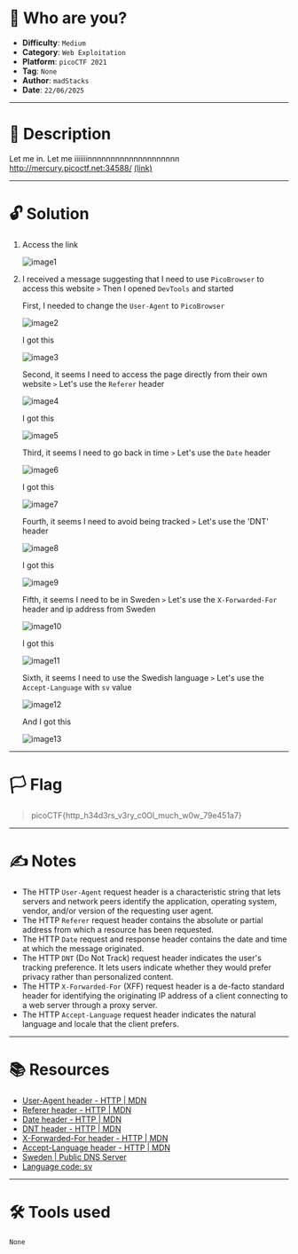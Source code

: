 # :briefcase: Who are you?

- **Difficulty**: `Medium`
- **Category**: `Web Exploitation`
- **Platform**: `picoCTF 2021`
- **Tag**: `None`
- **Author**: `madStacks`
- **Date**: `22/06/2025`

---

# :pencil: Description

Let me in. Let me iiiiiiinnnnnnnnnnnnnnnnnnnn http://mercury.picoctf.net:34588/ [(link)](https://play.picoctf.org/practice/challenge/142)

---

# :unlock: Solution

1. Access the link

    ![image1](images/image1.png)

2. I received a message suggesting that I need to use `PicoBrowser` to access this website `>` Then I opened `DevTools` and started

    First, I needed to change the `User-Agent` to `PicoBrowser`

    ![image2](images/image2.png)

    I got this

    ![image3](images/image3.png)

    Second, it seems I need to access the page directly from their own website `>` Let's use the `Referer` header

    ![image4](images/image4.png)

    I got this

    ![image5](images/image5.png)

    Third, it seems I need to go back in time `>` Let's use the `Date` header

    ![image6](images/image6.png)

    I got this

    ![image7](images/image7.png)

    Fourth, it seems I need to avoid being tracked `>` Let's use the 'DNT' header

    ![image8](images/image8.png)

    I got this

    ![image9](images/image9.png)

    Fifth, it seems I need to be in Sweden `>` Let's use the `X-Forwarded-For` header and ip address from Sweden

    ![image10](images/image10.png)

    I got this

    ![image11](images/image11.png)

    Sixth, it seems I need to use the Swedish language `>` Let's use the `Accept-Language` with `sv` value

    ![image12](images/image12.png)

    And I got this

    ![image13](images/image13.png)

---

# :white_flag: Flag

> picoCTF{http_h34d3rs_v3ry_c0Ol_much_w0w_79e451a7}

---

# :writing_hand: Notes

- The HTTP `User-Agent` request header is a characteristic string that lets servers and network peers identify the application, operating system, vendor, and/or version of the requesting user agent.
- The HTTP `Referer` request header contains the absolute or partial address from which a resource has been requested. 
- The HTTP `Date` request and response header contains the date and time at which the message originated.
- The HTTP `DNT` (Do Not Track) request header indicates the user's tracking preference. It lets users indicate whether they would prefer privacy rather than personalized content.
- The HTTP `X-Forwarded-For` (XFF) request header is a de-facto standard header for identifying the originating IP address of a client connecting to a web server through a proxy server.
- The HTTP `Accept-Language` request header indicates the natural language and locale that the client prefers.

---

# :books: Resources

- [User-Agent header - HTTP | MDN](https://developer.mozilla.org/en-US/docs/Web/HTTP/Reference/Headers/User-Agent)
- [Referer header - HTTP | MDN](https://developer.mozilla.org/en-US/docs/Web/HTTP/Reference/Headers/Referer)
- [Date header - HTTP | MDN](https://developer.mozilla.org/en-US/docs/Web/HTTP/Reference/Headers/Date)
- [DNT header - HTTP | MDN](https://developer.mozilla.org/en-US/docs/Web/HTTP/Reference/Headers/DNT)
- [X-Forwarded-For header - HTTP | MDN](https://developer.mozilla.org/en-US/docs/Web/HTTP/Reference/Headers/X-Forwarded-For)
- [Accept-Language header - HTTP | MDN](https://developer.mozilla.org/en-US/docs/Web/HTTP/Reference/Headers/Accept-Language)
- [Sweden | Public DNS Server](https://publicdnsserver.com/sweden/)
- [Language code: sv](https://localizely.com/language-code/sv/)

---

# :hammer_and_wrench: Tools used

`None`
